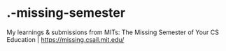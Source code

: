 # .-missing-semester
My learnings &amp; submissions from MITs: The Missing Semester of Your CS Education | https://missing.csail.mit.edu/
